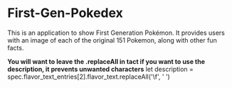 # First-Gen-Pokedex
This is an application to show First Generation Pokémon. It provides users with an image of each of the original 151 Pokemon, along with other fun facts.


**You will want to leave the .replaceAll in tact if you want to use the description, it prevents unwanted characters**
 let description = spec.flavor_text_entries[2].flavor_text.replaceAll('\f', ' ')
 
